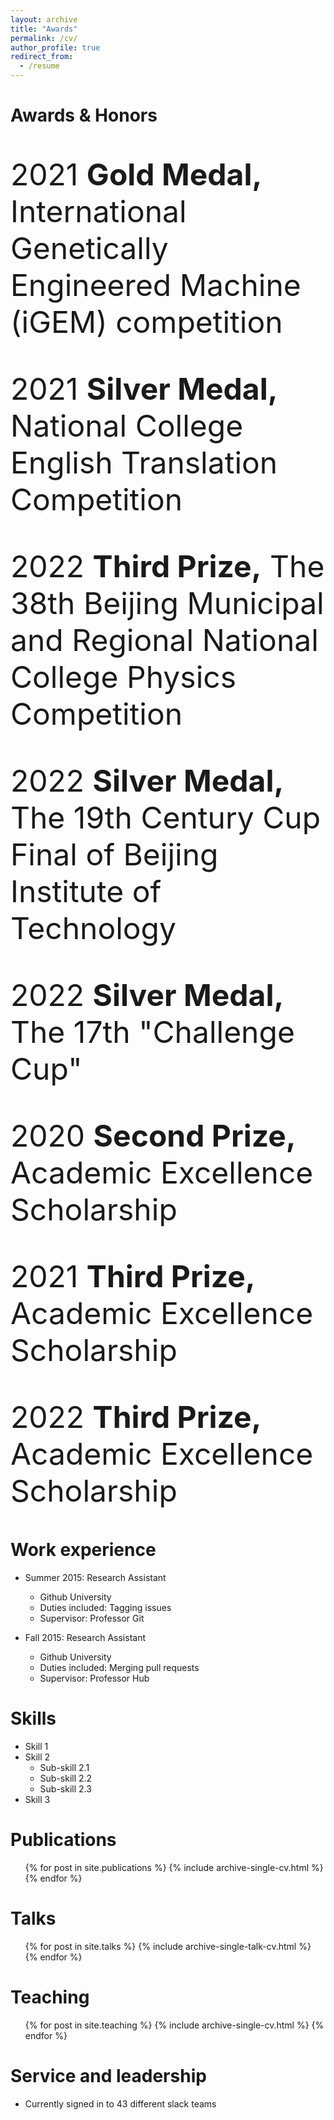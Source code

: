 ```yaml
---
layout: archive
title: "Awards"
permalink: /cv/
author_profile: true
redirect_from:
  - /resume
---
```

# Awards & Honors
<font size=15 >
  
2021 <b>Gold Medal,</b>   International Genetically Engineered Machine (iGEM) competition        

2021 <b>Silver Medal,</b> National College English Translation Competition                       

2022 <b>Third Prize,</b>  The 38th Beijing Municipal and Regional National College Physics Competition 

2022 <b>Silver Medal,</b> The 19th Century Cup Final of Beijing Institute of Technology            

2022 <b>Silver Medal,</b> The 17th "Challenge Cup"                                                   

2020 <b>Second Prize,</b> Academic Excellence Scholarship                                             

2021 <b>Third Prize,</b>  Academic Excellence Scholarship                                        

2022 <b>Third Prize,</b>  Academic Excellence Scholarship   

</font>

Work experience
======
* Summer 2015: Research Assistant
  * Github University
  * Duties included: Tagging issues
  * Supervisor: Professor Git

* Fall 2015: Research Assistant
  * Github University
  * Duties included: Merging pull requests
  * Supervisor: Professor Hub
  
Skills
======
* Skill 1
* Skill 2
  * Sub-skill 2.1
  * Sub-skill 2.2
  * Sub-skill 2.3
* Skill 3

Publications
======
  <ul>{% for post in site.publications %}
    {% include archive-single-cv.html %}
  {% endfor %}</ul>
  
Talks
======
  <ul>{% for post in site.talks %}
    {% include archive-single-talk-cv.html %}
  {% endfor %}</ul>
  
Teaching
======
  <ul>{% for post in site.teaching %}
    {% include archive-single-cv.html %}
  {% endfor %}</ul>
  
Service and leadership
======
* Currently signed in to 43 different slack teams

